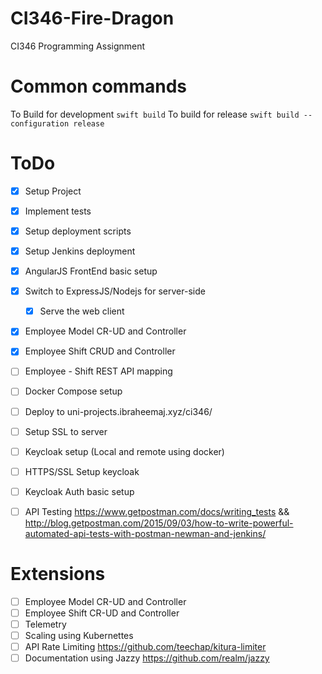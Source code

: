 # CI346-Fire-Dragon
CI346 Programming Assignment

# Common commands
To Build for development
`swift build`
To build for release
`swift build --configuration release`

# ToDo
- [x] Setup Project
- [x] Implement tests
- [x] Setup deployment scripts
- [x] Setup Jenkins deployment
- [x] AngularJS FrontEnd basic setup
- [x] Switch to ExpressJS/Nodejs for server-side
    - [x] Serve the web client
- [x] Employee Model CR-UD and Controller
- [x] Employee Shift CRUD and Controller
- [ ] Employee - Shift REST API mapping
- [ ] Docker Compose setup
- [ ] Deploy to uni-projects.ibraheemaj.xyz/ci346/
- [ ] Setup SSL to server
- [ ] Keycloak setup (Local and remote using docker)
- [ ] HTTPS/SSL Setup keycloak
- [ ] Keycloak Auth basic setup
- [ ] API Testing https://www.getpostman.com/docs/writing_tests && http://blog.getpostman.com/2015/09/03/how-to-write-powerful-automated-api-tests-with-postman-newman-and-jenkins/


# Extensions
- [ ] Employee Model CR-UD and Controller
- [ ] Employee Shift CR-UD and Controller
- [ ] Telemetry
- [ ] Scaling using Kubernettes
- [ ] API Rate Limiting https://github.com/teechap/kitura-limiter
- [ ] Documentation using Jazzy https://github.com/realm/jazzy
